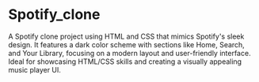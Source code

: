 # Spotify_clone
A Spotify clone project using HTML and CSS that mimics Spotify's sleek design. It features a dark color scheme with sections like Home, Search, and Your Library, focusing on a modern layout and user-friendly interface. Ideal for showcasing HTML/CSS skills and creating a visually appealing music player UI.
